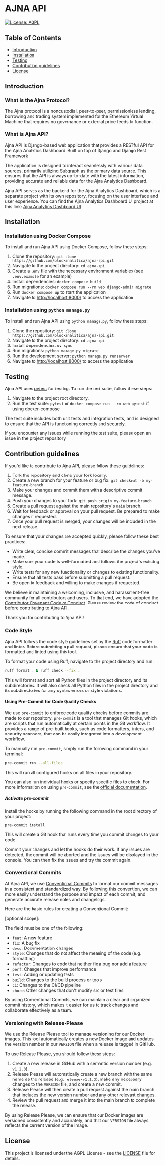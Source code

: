 # AJNA API

[![License: AGPL](https://img.shields.io/badge/License-AGPL-yellow.svg)](https://opensource.org/licenses/AGPL)


## Table of Contents

- [Introduction](#introduction)
- [Installation](#installation)
- [Testing](#testing)
- [Contribution guidelines](#contribution-guidelines)
- [License](#license)

## Introduction

### What is the Ajna Protocol?
The Ajna protocol is a noncustodial, peer-to-peer, permissionless lending, borrowing and trading system implemented for the Ethereum Virtual Machine that requires no governance or external price feeds to function.

### What is Ajna API?

Ajna API is Django-based web application that provides a RESTful API for the Ajna Analytics Dashboard. Built on top of Django and Django Rest Framework

The application is designed to interact seamlessly with various data sources, primarily utilizing Subgraph as the primary data source. This ensures that the API is always up-to-date with the latest information, providing accurate and reliable data for the Ajna Analytics Dashboard.

Ajna API serves as the backend for the Ajna Analytics Dashboard, which is a separate project with its own repository, focusing on the user interface and user experience. You can find the Ajna Analytics Dashboard UI project at this link: [Ajna Analytics Dashboard UI](https://github.com/blockanalitica/ajna-api)

## Installation

### Installation using Docker Compose

To install and run Ajna API using Docker Compose, follow these steps:

1. Clone the repository: `git clone https://github.com/blockanalitica/ajna-api.git`
2. Navigate to the project directory: `cd ajna-api`
3. Create a `.env` file with the necessary environment variables (see `.env.example` for an example)
4. Install dependencies: `docker compose build`
5. Run migrations: `docker compose run --rm web django-admin migrate`
6. Run `docker compose up` to start the application
7. Navigate to [http://localhost:8000/](http://localhost:8000/) to access the application

### Installation using `python manage.py`

To install and run Ajna API using `python manage.py`, follow these steps:

1. Clone the repository: `git clone https://github.com/blockanalitica/ajna-api.git`
2. Navigate to the project directory: `cd ajna-api`
3. Install dependencies: `uv sync`
4. Run migrations: `python manage.py migrate`
5. Run the development server: `python manage.py runserver`
6. Navigate to [http://localhost:8000/](http://localhost:8000/) to access the application

## Testing

Ajna API uses [pytest](https://pytest.org/) for testing. To run the test suite, follow these steps:

1. Navigate to the project root directory.
2. Run the test suite: `pytest` or `docker compose run --rm web pytest` if using docker-compose

The test suite includes both unit tests and integration tests, and is designed to ensure that the API is functioning correctly and securely.

If you encounter any issues while running the test suite, please open an issue in the project repository.




## Contribution guidelines

If you'd like to contribute to Ajna API, please follow these guidelines:

1. Fork the repository and clone your fork locally.
2. Create a new branch for your feature or bug fix: `git checkout -b my-feature-branch`
3. Make your changes and commit them with a descriptive commit message.
4. Push your changes to your fork: `git push origin my-feature-branch`
5. Create a pull request against the main repository's `main` branch.
6. Wait for feedback or approval on your pull request. Be prepared to make changes if requested.
7. Once your pull request is merged, your changes will be included in the next release.

To ensure that your changes are accepted quickly, please follow these best practices:

- Write clear, concise commit messages that describe the changes you've made.
- Make sure your code is well-formatted and follows the project's existing style.
- Write tests for any new functionality or changes to existing functionality.
- Ensure that all tests pass before submitting a pull request.
- Be open to feedback and willing to make changes if requested.

We believe in maintaining a welcoming, inclusive, and harassment-free community for all contributors and users. To that end, we have adopted the [Contributor Covenant Code of Conduct](CODE_OF_CONDUCT.md). Please review the code of conduct before contributing to Ajna API.

Thank you for contributing to Ajna API!

### Code Style

Ajna API follows the code style guidelines set by the [Ruff](https://github.com/astral-sh/ruff) code formatter and linter. Before submitting a pull request, please ensure that your code is formatted and linted using this tool.

To format your code using Ruff, navigate to the project directory and run:

```sh
ruff format . & ruff check --fix .
```

This will format and sort all Python files in the project directory and its subdirectories.
It will also check all Python files in the project directory and its subdirectories for any syntax errors or style violations.

#### Using Pre-Commit for Code Quality Checks

We use `pre-commit` to enforce code quality checks before commits are made to our repository. `pre-commit` is a tool that manages Git hooks, which are scripts that run automatically at certain points in the Git workflow. It provides a range of pre-built hooks, such as code formatters, linters, and security scanners, that can be easily integrated into a development workflow.

To manually run `pre-commit`, simply run the following command in your terminal:

```sh
pre-commit run --all-files
```

This will run all configured hooks on all files in your repository.

You can also run individual hooks or specify specific files to check. For more information on using `pre-commit`, see the [official documentation](https://pre-commit.com/).

##### Activate pre-commit

Install the hooks by running the following command in the root directory of your project:

```sh
pre-commit install
```

This will create a Git hook that runs every time you commit changes to your code.

Commit your changes and let the hooks do their work. If any issues are detected, the commit will be aborted and the issues will be displayed in the console. You can then fix the issues and try the commit again.

### Conventional Commits

At Ajna API, we use [Conventional Commits](https://www.conventionalcommits.org/) to format our commit messages in a consistent and standardized way. By following this convention, we can more easily understand the purpose and impact of each commit, and generate accurate release notes and changelogs.

Here are the basic rules for creating a Conventional Commit:

<type>[optional scope]: <description>

The <type> field must be one of the following:

- `feat`: A new feature
- `fix`: A bug fix
- `docs`: Documentation changes
- `style`: Changes that do not affect the meaning of the code (e.g. formatting)
- `refactor`: Changes to code that neither fix a bug nor add a feature
- `perf`: Changes that improve performance
- `test`: Adding or updating tests
- `build`: Changes to the build process or tools
- `ci`: Changes to the CI/CD pipeline
- `chore`: Other changes that don't modify src or test files

By using Conventional Commits, we can maintain a clear and organized commit history, which makes it easier for us to track changes and collaborate effectively as a team.


### Versioning with Release-Please

We use the [Release Please](https://github.com/googleapis/release-please) tool to manage versioning for our Docker images. This tool automatically creates a new Docker image and updates the version number in our `VERSION` file when a release is tagged in GitHub.

To use Release Please, you should follow these steps:

1. Create a new release in GitHub with a semantic version number (e.g. `v1.2.3`).
2. Release Please will automatically create a new branch with the same name as the release (e.g. `release-v1.2.3`), make any necessary changes to the `VERSION` file, and create a new commit.
3. Release Please will then create a pull request against the main branch that includes the new version number and any other relevant changes.
4. Review the pull request and merge it into the main branch to complete the release.

By using Release Please, we can ensure that our Docker images are versioned consistently and accurately, and that our `VERSION` file always reflects the current version of the image.

## License

This project is licensed under the AGPL License - see the [LICENSE](LICENSE) file for details.
